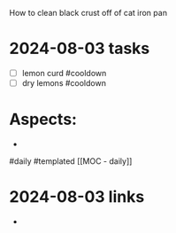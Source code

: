How to clean black crust off of cat iron pan
# 2024-08-03 tasks

- [ ] lemon curd #cooldown 
- [ ] dry lemons #cooldown 

# Aspects:
- 
#daily #templated
[[MOC - daily]]

# 2024-08-03 links
- 


